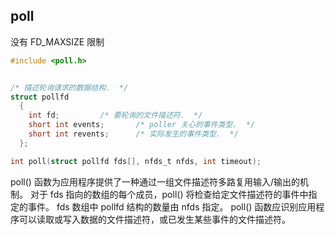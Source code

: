 ## poll

没有 FD_MAXSIZE 限制

```c
#include <poll.h>


/* 描述轮询请求的数据结构.  */
struct pollfd
  {
    int fd;			/* 要轮询的文件描述符.  */
    short int events;		/* poller 关心的事件类型.  */
    short int revents;		/* 实际发生的事件类型.  */
  };

int poll(struct pollfd fds[], nfds_t nfds, int timeout);
```

poll() 函数为应用程序提供了一种通过一组文件描述符多路复用输入/输出的机制。 对于 fds 指向的数组的每个成员，poll() 将检查给定文件描述符的事件中指定的事件。 fds 数组中 pollfd 结构的数量由 nfds 指定。 poll() 函数应识别应用程序可以读取或写入数据的文件描述符，或已发生某些事件的文件描述符。
